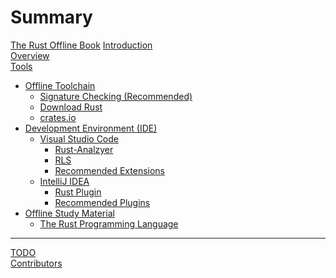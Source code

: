 # Summary

[The Rust Offline Book](./title_page.md)
[Introduction](./introduction.md)  
[Overview](./overview.md)  
[Tools](./tools.md)  

- [Offline Toolchain](./toolchain.md)  
  - [Signature Checking (Recommended)]()  
  - [Download Rust](./download_rust.md)  
  - [crates.io](./crates.md)
- [Development Environment (IDE)](./ide.md)  
  - [Visual Studio Code](./vscode.md)  
    - [Rust-Analzyer]()  
    - [RLS]()  
    - [Recommended Extensions]()  
  - [IntelliJ IDEA](./intellij_idea.md)  
    - [Rust Plugin]()  
    - [Recommended Plugins]()  
- [Offline Study Material]()  
  - [The Rust Programming Language]()  
  
---  

[TODO](./todo.md)  
[Contributors](./contributors.md)
